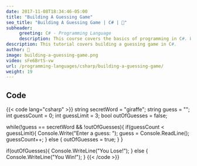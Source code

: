 ```yaml
---
date: 2017-11-08T18:34:46-05:00
title: "Building A Guessing Game"
seo_title: "Building A Guessing Game | C# | 🦒"
subheader:
     greeting: C# - Programming Language
     description: This course covers the basics of programming in C#. Work your way through the videos/articles and I'll teach you everything you need to know to start your programming journey!
description: This tutorial covers building a guessing game in C#.
author: 🦒
image: building-a-guessing-game.png
video: sFe6BrtS-vw
url: /programming-languages/csharp/building-a-guessing-game/
weight: 19
---
```

## Code

{{< code lang="csharp" >}}
string secretWord = "giraffe";
string guess = "";
int guessCount = 0;
int guessLimit = 3;
bool outOfGuesses = false;

while(!guess == secretWord && !outOfGuesses){
     if(guessCount < guessLimit){
          Console.Write("Enter a guess: ");
          guess = Console.ReadLine();
          guessCount++;
     } else {
          outOfGuesses = true;
     }
}

if(outOfGuesses){
     Console.WriteLine("You Lose!");
} else {
     Console.WriteLine("You Win!");
}
{{< /code >}}
